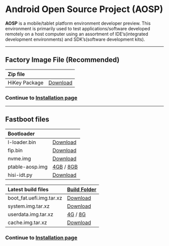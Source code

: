 # Android Open Source Project (AOSP)

**AOSP** is a mobile/tablet platform environment developer preview. This environment is primarily used to test applications/software developed remotely on a host computer using an assortment of IDE’s(integrated development environments) and SDK’s(software development kits).

***

## Factory Image File (Recommended)

|   Zip file                                        |                                                                              |
|:--------------------------------------------------|:-----------------------------------------------------------------------------|
|   HiKey Package                                   | [Download](https://developers.google.com/android/nexus/images-preview#hikey) |


### Continue to [Installation page](../Installation/README.md)

***

## Fastboot files
  
 |   Bootloader      |                                                                                                          |
 |:------------------|:---------------------------------------------------------------------------------------------------------|
 | l-loader.bin      | [Download](http://builds.96boards.org/releases/hikey/linaro/binaries/latest/l-loader.bin)                |
 | fip.bin           | [Download](http://builds.96boards.org/releases/hikey/linaro/binaries/latest/fip.bin)                     | 
 | nvme.img          | [Download](http://builds.96boards.org/releases/hikey/linaro/binaries/latest/nvme.img)                    | 
 | ptable-aosp.img   | [4GB](http://builds.96boards.org/releases/hikey/linaro/binaries/latest/ptable-aosp-4g.img) / [8GB](http://builds.96boards.org/releases/hikey/linaro/binaries/latest/ptable-aosp-8g.img)                                     | 
 | hisi-idt.py       | [Download](http://builds.96boards.org/releases/hikey/linaro/binaries/latest/hisi-idt.py)                 | 
 
 |   Latest build files    |    [Build Folder](http://builds.96boards.org/releases/hikey/linaro/aosp/latest/)                   |
 |:------------------------|:-----------------------|
 |boot_fat.uefi.img.tar.xz |[Download](http://builds.96boards.org/releases/hikey/linaro/aosp/latest/boot_fat.uefi.img.tar.xz)   |
 |system.img.tar.xz        |[Download](http://builds.96boards.org/releases/hikey/linaro/aosp/latest/system.img.tar.xz)          |
 |userdata.img.tar.xz      |[4G](http://builds.96boards.org/releases/hikey/linaro/aosp/latest/userdata-4gb.img.tar.xz) / [8G](http://builds.96boards.org/releases/hikey/linaro/aosp/latest/userdata-8gb.img.tar.xz)                                     |
 |cache.img.tar.xz         |[Download](http://builds.96boards.org/releases/hikey/linaro/aosp/latest/cache.img.tar.xz)           |

### Continue to [Installation page](../Installation/README.md)
